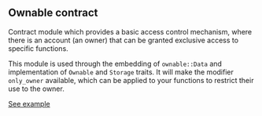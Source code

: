## Ownable contract

Contract module which provides a basic access control mechanism, where
there is an account (an owner) that can be granted exclusive access to
specific functions.

This module is used through the embedding of `ownable::Data` and implementation of `Ownable` and
`Storage` traits. It will make the modifier `only_owner` available, which can be applied
to your functions to restrict their use to the owner.

[See example](https://727-Ventures.github.io/pendzl-contracts/smart-contracts/ownable)
